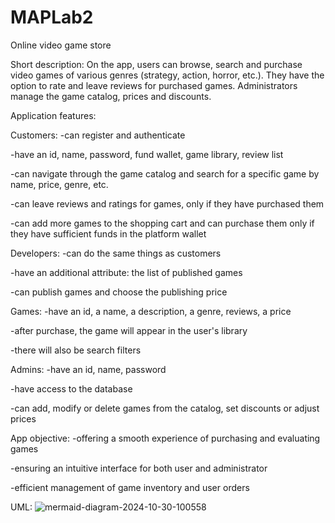 # MAPLab2
Online video game store

Short description:
On the app, users can browse, search and purchase video games of various genres (strategy, action, horror, etc.). They have the option to rate and leave reviews for purchased games. Administrators manage the game catalog, prices and discounts.

Application features:

Customers:
-can register and authenticate

-have an id, name, password, fund wallet, game library, review list

-can navigate through the game catalog and search for a specific game by name, price, genre, etc.

-can leave reviews and ratings for games, only if they have purchased them

-can add more games to the shopping cart and can purchase them only if they have sufficient funds in the platform wallet


Developers:
-can do the same things as customers

-have an additional attribute: the list of published games

-can publish games and choose the publishing price


Games:
-have an id, a name, a description, a genre, reviews, a price

-after purchase, the game will appear in the user's library

-there will also be search filters


Admins:
-have an id, name, password

-have access to the database

-can add, modify or delete games from the catalog, set discounts or adjust prices


App objective:
-offering a smooth experience of purchasing and evaluating games

-ensuring an intuitive interface for both user and administrator

-efficient management of game inventory and user orders




UML:
![mermaid-diagram-2024-10-30-100558](https://github.com/user-attachments/assets/01989fb0-4759-4ee2-9037-aeb675f12094)

